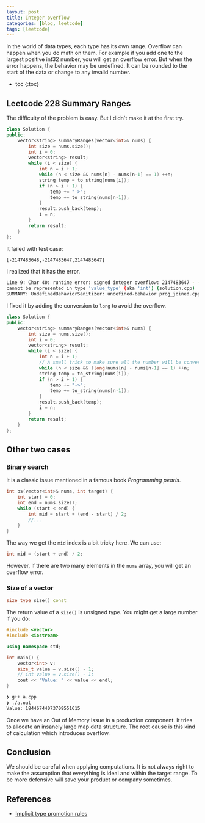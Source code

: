 ```yaml
---
layout: post
title: Integer overflow
categories: [blog, leetcode]
tags: [leetcode]
---
```


In the world of data types, each type has its own range. Overflow can happen when you do math
on them. For example if you add one to the largest positive int32 number, you will get an overflow
error. But when the error happens, the behavior may be undefined. It can be rounded to the start
of the data or change to any invalid number.

+ toc
{:toc}


## Leetcode 228 Summary Ranges

The difficulty of the problem is easy. But I didn't make it at the first try.

```cpp
class Solution {
public:
    vector<string> summaryRanges(vector<int>& nums) {
        int size = nums.size();
        int i = 0;
        vector<string> result;
        while (i < size) {
            int n = i + 1;
            while (n < size && nums[n] - nums[n-1] == 1) ++n;
            string temp = to_string(nums[i]);
            if (n > i + 1) {
                temp += "->";
                temp += to_string(nums[n-1]);
            }
            result.push_back(temp);
            i = n;
        }
        return result;
    }
};
```

It failed with test case:

```bash
[-2147483648,-2147483647,2147483647]
```

I realized that it has the error.

```bash
Line 9: Char 40: runtime error: signed integer overflow: 2147483647 - -2147483647
cannot be represented in type 'value_type' (aka 'int') (solution.cpp)
SUMMARY: UndefinedBehaviorSanitizer: undefined-behavior prog_joined.cpp:18:40
```

I fixed it by adding the conversion to `long` to avoid the overflow.

```cpp
class Solution {
public:
    vector<string> summaryRanges(vector<int>& nums) {
        int size = nums.size();
        int i = 0;
        vector<string> result;
        while (i < size) {
            int n = i + 1;
            // A small trick to make sure all the number will be converted to long first
            while (n < size && (long)nums[n] - nums[n-1] == 1) ++n;
            string temp = to_string(nums[i]);
            if (n > i + 1) {
                temp += "->";
                temp += to_string(nums[n-1]);
            }
            result.push_back(temp);
            i = n;
        }
        return result;
    }
};
```

## Other two cases

### Binary search

It is a classic issue mentioned in a famous book *Programming pearls*.

```cpp
int bs(vector<int>& nums, int target) {
    int start = 0;
    int end = nums.size();
    while (start < end) {
        int mid = start + (end - start) / 2;
        //...
    }
}
```

The way we get the `mid` index is a bit tricky here. We can use:

```cpp
int mid = (start + end) / 2;
```

However, if there are two many elements in the `nums` array, you will get an overflow error.

### Size of a vector

```cpp
size_type size() const
```

The return value of a `size()` is unsigned type. You might get a large number if you do:

```cpp
#include <vector>
#include <iostream>

using namespace std;

int main() {
    vector<int> v;
    size_t value = v.size() - 1;
    // int value = v.size() - 1;
    cout << "Value: " << value << endl;
}
```

```bash
❯ g++ a.cpp
❯ ./a.out
Value: 18446744073709551615
```

Once we have an Out of Memory issue in a production component. It tries to allocate an insanely
large map data structure. The root cause is this kind of calculation which introduces overflow.

## Conclusion

We should be careful when applying computations. It is not always right to make the assumption
that everything is ideal and within the target range. To be more defensive will save your product
or company sometimes.

## References

- [Implicit type promotion rules](https://stackoverflow.com/questions/46073295/implicit-type-promotion-rules)
